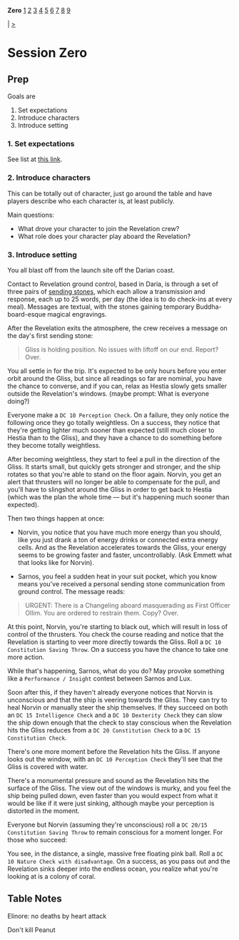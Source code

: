 **Zero** [1](./Session1.md) [2](./Session2.md) [3](./Session3.md) [4](./Session4.md) [5](./Session5.md) [6](./Session6.md) [7](./Session7.md) [8](./Session8.md) [9](./Session9.md)

| [>](./Session1.md)

# Session Zero

## Prep

Goals are

1. Set expectations
2. Introduce characters
3. Introduce setting

### 1. Set expectations

See list at [this link](https://www.level1geek.com/dnd-session-0/).

### 2. Introduce characters

This can be totally out of character, just go around the table and have players describe who each character is, at least publicly.

Main questions:

- What drove your character to join the Revelation crew?
- What role does your character play aboard the Revelation?

### 3. Introduce setting

You all blast off from the launch site off the Darian coast.

Contact to Revelation ground control, based in Daria, is through a set of three pairs of [sending stones](https://forgottenrealms.fandom.com/wiki/Sending_stones), which each allow a transmission and response, each up to 25 words, per day (the idea is to do check-ins at every meal). Messages are textual, with the stones gaining temporary Buddha-board-esque magical engravings.

After the Revelation exits the atmosphere, the crew receives a message on the day's first sending stone:

> Gliss is holding position. No issues with liftoff on our end. Report? Over.

You all settle in for the trip. It's expected to be only hours before you enter orbit around the Gliss, but since all readings so far are nominal, you have the chance to converse, and if you can, relax as Hestia slowly gets smaller outside the Revelation's windows. (maybe prompt: What is everyone doing?)

Everyone make a `DC 10 Perception Check`. On a failure, they only notice the following once they go totally weightless. On a success, they notice that they're getting lighter much sooner than expected (still much closer to Hestia than to the Gliss), and they have a chance to do something before they become totally weightless.

After becoming weightless, they start to feel a pull in the direction of the Gliss. It starts small, but quickly gets stronger and stronger, and the ship rotates so that you're able to stand on the floor again. Norvin, you get an alert that thrusters will no longer be able to compensate for the pull, and you'll have to slingshot around the Gliss in order to get back to Hestia (which was the plan the whole time — but it's happening much sooner than expected).

Then two things happen at once:

- Norvin, you notice that you have much more energy than you should, like you just drank a ton of energy drinks or connected extra energy cells. And as the Revelation accelerates towards the Gliss, your energy seems to be growing faster and faster, uncontrollably. (Ask Emmett what that looks like for Norvin).

- Sarnos, you feel a sudden heat in your suit pocket, which you know means you've received a personal sending stone communication from ground control. The message reads:

> URGENT: There is a Changeling aboard masquerading as First Officer Ollim. You are ordered to restrain them. Copy? Over.

At this point, Norvin, you're starting to black out, which will result in loss of control of the thrusters. You check the course reading and notice that the Revelation is starting to veer more directly towards the Gliss. Roll a `DC 10 Constitution Saving Throw`. On a success you have the chance to take one more action.

While that's happening, Sarnos, what do you do? May provoke something like a `Performance / Insight` contest between Sarnos and Lux.

Soon after this, if they haven't already everyone notices that Norvin is unconscious and that the ship is veering towards the Gliss. They can try to heal Norvin or manually steer the ship themselves. If they succeed on both an `DC 15 Intelligence Check` and a `DC 10 Dexterity Check` they can slow the ship down enough that the check to stay conscious when the Revelation hits the Gliss reduces from a `DC 20 Constitution Check` to a `DC 15 Constitution Check`.

There's one more moment before the Revelation hits the Gliss. If anyone looks out the window, with an `DC 10 Perception Check` they'll see that the Gliss is covered with water.

There's a monumental pressure and sound as the Revelation hits the surface of the Gliss. The view out of the windows is murky, and you feel the ship being pulled down, even faster than you would expect from what it would be like if it were just sinking, although maybe your perception is distorted in the moment.

Everyone but Norvin (assuming they're unconscious) roll a `DC 20/15 Constitution Saving Throw` to remain conscious for a moment longer. For those who succeed:

You see, in the distance, a single, massive free floating pink ball. Roll a `DC 10 Nature Check with disadvantage`. On a success, as you pass out and the Revelation sinks deeper into the endless ocean, you realize what you're looking at is a colony of coral.

## Table Notes

Elinore: no deaths by heart attack

Don't kill Peanut
